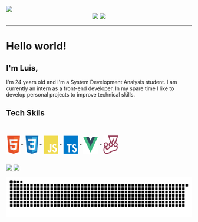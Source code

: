 <image src="https://s7.gifyu.com/images/github-gif.gif" />
  
  <div align="center">
  <a href="https://www.linkedin.com/in/luis-douglas-ab82b392/" target="_blank"><img src="https://img.shields.io/badge/-LinkedIn-%230077B5?style=for-the-badge&logo=linkedin&logoColor=white" target="_blank"></a> 
   <a href="https://t.me/Luis_DouglasR" target="_blank"><img src="https://img.shields.io/badge/Telegram-2CA5E0?style=for-the-badge&logo=telegram&logoColor=white" target="_blank"></a>
 </div>
 </center>
   <hr/>

#  Hello world!

 
## I'm Luis,
I'm 24 years old and I'm a System Development Analysis student. I am currently an intern as a front-end developer. In my spare time I like to develop personal projects to improve technical skills.


##

## Tech Skils
</div>
  
  
  <div style="display: inline_block"><br>
   
   <img align="center" alt="HTML" height="50" width="40" src="https://raw.githubusercontent.com/devicons/devicon/master/icons/html5/html5-original.svg">- 
  <img align="center" alt="CSS" height="50" width="40" src="https://raw.githubusercontent.com/devicons/devicon/master/icons/css3/css3-original.svg">- 
  <img align="center" alt="Js" height="50" width="40" src="https://raw.githubusercontent.com/devicons/devicon/master/icons/javascript/javascript-plain.svg"> - 
  <img align="center" alt="Ts" height="50" width="40" src="https://raw.githubusercontent.com/devicons/devicon/master/icons/typescript/typescript-plain.svg"> -
  <img align="center" alt="React" height="50" width="40" src="https://raw.githubusercontent.com/devicons/devicon/2ae2a900d2f041da66e950e4d48052658d850630/icons/vuejs/vuejs-original.svg"> -
  <img align="center" alt="JEST" height="50" width="40" src="https://raw.githubusercontent.com/devicons/devicon/2ae2a900d2f041da66e950e4d48052658d850630/icons/jest/jest-plain.svg">

  
</div>

##

 <div>
  <a href="https://github.com/LuisDouglas963">
  <img height="180em" src="https://github-readme-stats.vercel.app/api?username=LuisDouglas963&show_icons=true&theme=tokyonight&include_all_commits=true&count_private=true"/>
   <img height="180em" src="https://github-readme-stats.vercel.app/api/top-langs/?username=LuisDouglas963&layout=compact&langs_count=7&theme=tokyonight"/>
  
   
</div>

![Snake animation](https://github.com/LuisDouglas963/LuisDouglas963/blob/output/github-contribution-grid-snake.svg)

 



